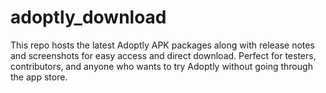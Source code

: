 # adoptly_download
This repo hosts the latest Adoptly APK packages along with release notes and screenshots for easy access and direct download. Perfect for testers, contributors, and anyone who wants to try Adoptly without going through the app store.
